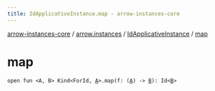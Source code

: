 ```yaml
---
title: IdApplicativeInstance.map - arrow-instances-core
---
```


[arrow-instances-core](../../index.html) / [arrow.instances](../index.html) / [IdApplicativeInstance](index.html) / [map](./map.html)

# map

`open fun <A, B> Kind<ForId, `[`A`](map.html#A)`>.map(f: (`[`A`](map.html#A)`) -> `[`B`](map.html#B)`): Id<`[`B`](map.html#B)`>`